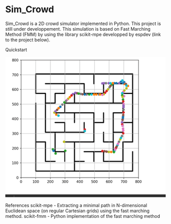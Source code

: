 # Sim_Crowd


Sim_Crowd is a 2D crowd simulator implemented in Python. This project is still under developpement.
This simulation is based on Fast Marching Method (FMM) by using the library scikit-mpe developped by espdev (link to the project below). 

Quickstart




![alt text](https://github.com/JosueGauthier/Sim_Crowd/blob/master/_static/im2.png)


References
scikit-mpe - Extracting a minimal path in N-dimensional Euclidean space (on regular Cartesian grids) using the fast marching method.
scikit-fmm - Python implementation of the fast marching method
